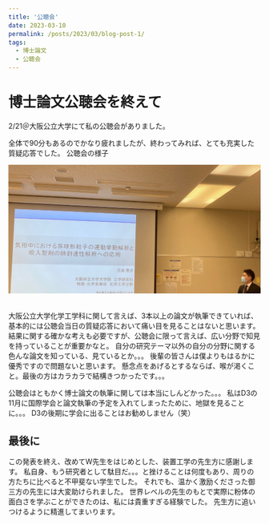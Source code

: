 ```yaml
---
title: '公聴会'
date: 2023-03-10
permalink: /posts/2023/03/blog-post-1/
tags:
  - 博士論文
  - 公聴会
---
```




博士論文公聴会を終えて
======
2/21＠大阪公立大学にて私の公聴会がありました。


全体で90分もあるのでかなり疲れましたが、終わってみれば、とても充実した質疑応答でした。
公聴会の様子

<div style="text-align: left;">
<img src='/images/公聴会.png' width="600">
</div>  
<br>  



大阪公立大学化学工学科に関して言えば、3本以上の論文が執筆できていれば、
基本的には公聴会当日の質疑応答において痛い目を見ることはないと思います。
結果に関する確かな考えも必要ですが、公聴会に限って言えば、広い分野で知見を持っていることが重要かなと。
自分の研究テーマ以外の自分の分野に関する色んな論文を知っている、見ているとか。。。
後輩の皆さんは僕よりもはるかに優秀ですので問題ないと思います。
懸念点をあげるとするならば、喉が渇くこと。最後の方はカラカラで結構きつかったです。。。

公聴会はともかく博士論文の執筆に関しては本当にしんどかった。。。
私はD3の11月に国際学会と論文執筆の予定を入れてしまったために、地獄を見ることに。。。
D3の後期に学会に出ることはお勧めしません（笑）


最後に
------
この発表を終え、改めてW先生をはじめとした、装置工学の先生方に感謝します。
私自身、もう研究者として駄目だ。。。と挫けることは何度もあり、周りの方たちに比べると不甲斐ない学生でした。
それでも、温かく激励くださった御三方の先生には大変助けられました。
世界レベルの先生のもとで実際に粉体の面白さを学ぶことができたのは、私には貴重すぎる経験でした。
先生方に追いつけるように精進してまいります。
